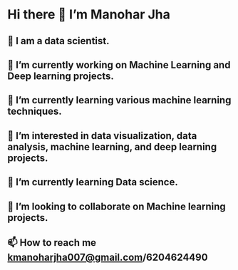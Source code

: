 # Hi there 👋 I’m Manohar Jha

## 🧔 I am a data scientist.

## 🔭 I’m currently working on Machine Learning and Deep learning projects.

## 🌱 I’m currently learning various machine learning techniques.

## 👀 I’m interested in data visualization, data analysis, machine learning, and deep learning projects.

## 🌱 I’m currently learning Data science.

## 💞️ I’m looking to collaborate on Machine learning projects.

## 📫 How to reach me kmanoharjha007@gmail.com/6204624490

